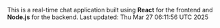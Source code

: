 This is a real-time chat application built using **React** for the frontend and **Node.js** for the backend.
Last updated: Thu Mar 27 06:11:56 UTC 2025
